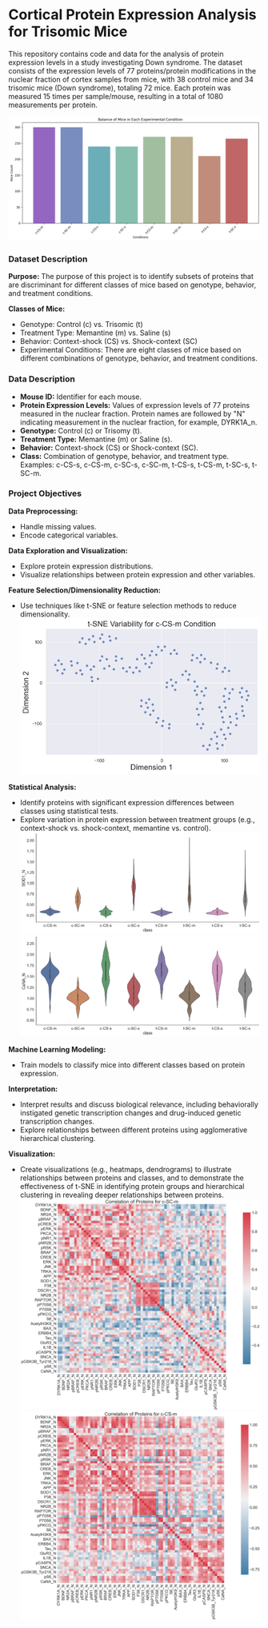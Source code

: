 # Cortical Protein Expression Analysis for Trisomic Mice
This repository contains code and data for the analysis of protein expression levels in a study investigating Down syndrome. The dataset consists of the expression levels of 77 proteins/protein modifications in the nuclear fraction of cortex samples from mice, with 38 control mice and 34 trisomic mice (Down syndrome), totaling 72 mice. Each protein was measured 15 times per sample/mouse, resulting in a total of 1080 measurements per protein.

![mice_spread](https://github.com/jacobserfaty/cortical_protein_expression/blob/main/cortical_plots/mice_spread.png)

### Dataset Description
**Purpose:** The purpose of this project is to identify subsets of proteins that are discriminant for different classes of mice based on genotype, behavior, and treatment conditions.

**Classes of Mice:**
- Genotype: Control (c) vs. Trisomic (t)
- Treatment Type: Memantine (m) vs. Saline (s)
- Behavior: Context-shock (CS) vs. Shock-context (SC)
- Experimental Conditions: There are eight classes of mice based on different combinations of genotype, behavior, and treatment conditions.

### Data Description
- **Mouse ID:** Identifier for each mouse.
- **Protein Expression Levels:** Values of expression levels of 77 proteins measured in the nuclear fraction. Protein names are followed by "N" indicating measurement in the nuclear fraction, for example, DYRK1A_n.
- **Genotype:** Control (c) or Trisomy (t).
- **Treatment Type:** Memantine (m) or Saline (s).
- **Behavior:** Context-shock (CS) or Shock-context (SC).
- **Class:** Combination of genotype, behavior, and treatment type. Examples: c-CS-s, c-CS-m, c-SC-s, c-SC-m, t-CS-s, t-CS-m, t-SC-s, t-SC-m.

### Project Objectives
**Data Preprocessing:**
- Handle missing values.
- Encode categorical variables.

**Data Exploration and Visualization:**
- Explore protein expression distributions.
- Visualize relationships between protein expression and other variables.

**Feature Selection/Dimensionality Reduction:**
- Use techniques like t-SNE or feature selection methods to reduce dimensionality.
![t-SNE c-CS-m](https://github.com/jacobserfaty/cortical_protein_expression/blob/main/cortical_plots/t-SNE_c-CS-m.png)

**Statistical Analysis:**
- Identify proteins with significant expression differences between classes using statistical tests.
- Explore variation in protein expression between treatment groups (e.g., context-shock vs. shock-context, memantine vs. control).
![SOD1_N violin](https://github.com/jacobserfaty/cortical_protein_expression/blob/main/cortical_plots/SOD1_N_violin.png)
![CaNA_N violin](https://github.com/jacobserfaty/cortical_protein_expression/blob/main/cortical_plots/CaNA_N_violin.png)

**Machine Learning Modeling:**
- Train models to classify mice into different classes based on protein expression.

**Interpretation:**
- Interpret results and discuss biological relevance, including behaviorally instigated genetic transcription changes and drug-induced genetic transcription changes.
- Explore relationships between different proteins using agglomerative hierarchical clustering.

**Visualization:**
- Create visualizations (e.g., heatmaps, dendrograms) to illustrate relationships between proteins and classes, and to demonstrate the effectiveness of t-SNE in identifying protein groups and hierarchical clustering in revealing deeper relationships between proteins.
![Heatmap c-SC-m](https://github.com/jacobserfaty/cortical_protein_expression/blob/main/cortical_plots/Heatmap_c-SC-m.png)
![heatmap c-CS-m](https://github.com/jacobserfaty/cortical_protein_expression/blob/main/cortical_plots/heatmap_c-CS-m.png)
